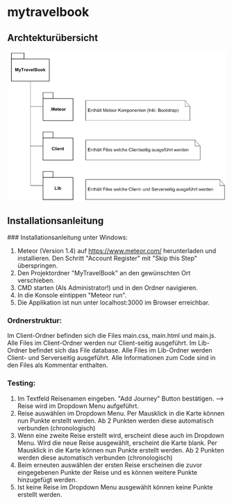# mytravelbook


## Archtekturübersicht 

![Architektur](/_images/Architektur.PNG)

## Installationsanleitung
﻿### Installationsanleitung unter Windows: 

1. Meteor (Version 1.4) auf https://www.meteor.com/ herunterladen und installieren.
Den Schritt "Account Register" mit "Skip this Step" überspringen.
2. Den Projektordner "MyTravelBook" an den gewünschten Ort verschieben.
3. CMD starten (Als Administrator!) und in den Ordner navigieren.
4. In die Konsole eintippen "Meteor run". 
5. Die Applikation ist nun unter localhost:3000 im Browser erreichbar.

### Ordnerstruktur:
Im Client-Ordner befinden sich die Files main.css, main.html und main.js. Alle Files im Client-Ordner werden nur Client-seitig ausgeführt.
Im Lib-Ordner befindet sich das File database. Alle Files im Lib-Ordner werden Client- und Serverseitig ausgeführt.
Alle Informationen zum Code sind in den Files als Kommentar enthalten.


### Testing:
1. Im Textfeld Reisenamen eingeben. "Add Journey" Button bestätigen. 
--> Reise wird im Dropdown Menu aufgeführt.
2. Reise auswählen im Dropdown Menu. Per Mausklick in die Karte können nun Punkte erstellt werden. Ab 2 Punkten werden diese 
automatisch verbunden (chronologisch)
3. Wenn eine zweite Reise erstellt wird, erscheint diese auch im Dropdown Menu. Wird die neue Reise ausgewählt, erscheint 
die Karte blank. Per Mausklick in die Karte können nun Punkte erstellt werden. Ab 2 Punkten werden diese 
automatisch verbunden (chronologisch)
4. Beim erneuten auswählen der ersten Reise erscheinen die zuvor eingegebenen Punkte der Reise und es können weitere Punkte hinzugefügt
werden.
5. Ist keine Reise im Dropdown Menu ausgewählt können keine Punkte erstellt werden.